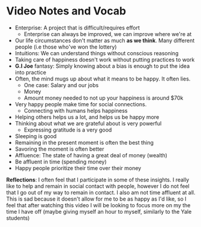 

# Video Notes and Vocab
- Enterprise: A project that is difficult/requires effort
    - Enterprise can always be improved, we can improve where we're at
- Our life circumstances don't matter as much **as we think**. Many different people (i.e those who've won the lottery)
- Intuitions: We can understand things without conscious reasoning
- Taking care of happiness doesn't work without putting practices to work
- **G.I Joe** fantasy: Simply knowing about a bias is enough to put the idea into practice
- Often, the mind mugs up about what it means to be happy. It often lies.
    - One case: Salary and our jobs
    - Money
    - Amount money needed to not up your happiness is around $70k
- Very happy people make time for social connections. 
    - Connecting with humans helps happiness
- Helping others helps us a lot, and helps us be happy more
- Thinking about what we are grateful about is very powerful
    - Expressing gratitude is a very good
- Sleeping is good
- Remaining in the present moment is often the best thing
- Savoring the moment is often better
- Affluence: The state of having a great deal of money (wealth)
- Be affluent in time (spending money)
- Happy people prioritize their time over their money

**Reflections**: I often feel that I participate in some of these insights. I really like to help and remain in social contact with people, however I do not feel that I go out of my way to remain in contact. I also am not time affluent at all. This is sad because it doesn't allow for me to be as happy as I'd like, so I feel that after watching this video I will be looking to focus more on my the time I have off (maybe giving myself an hour to myself, similarly to the Yale students)